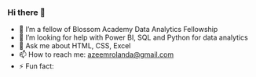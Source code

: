 ### Hi there 👋

- 🌱 I’m a fellow of Blossom Academy Data Analytics Fellowship
- 🤔 I’m looking for help with Power BI, SQL and Python for data analytics
- 💬 Ask me about HTML, CSS, Excel
- 📫 How to reach me: azeemrolanda@gmail.com
- ⚡ Fun fact: 
